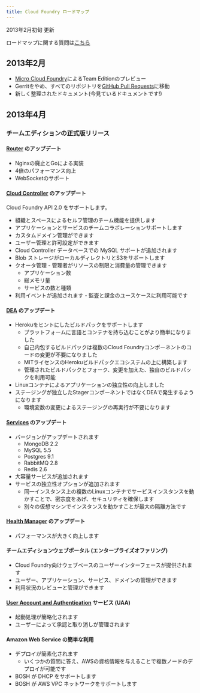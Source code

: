 ```yaml
---
title: Cloud Foundry ロードマップ
---
```


<!--
Updated in early Feb, 2013.
-->

2013年2月初旬 更新

<!--
Post questions about our roadmap [here](https://groups.google.com/a/cloudfoundry.org/forum/?fromgroups#!forum/vcap-dev).
-->

ロードマップに関する質問は[こちら](https://groups.google.com/a/cloudfoundry.org/forum/?fromgroups#!forum/vcap-dev)

<!--
## February 2013
-->

## 2013年2月

<!--
* Preview of Team Edition with [Micro Cloud Foundry](http://cloudfoundry.github.com/docs/running/micro_cloud_foundry/).
* Move to [GitHub Pull Requests](https://groups.google.com/a/cloudfoundry.org/d/msg/vcap-dev/61ziGuPATDs/iD_dz96lwIcJ) for all repositories, stop using Gerrit
* Preview of new consolidated documentation (You're looking at it!)
-->

* [Micro Cloud Foundry](http://cloudfoundry.github.com/docs/running/micro_cloud_foundry/)によるTeam Editionのプレビュー
* Gerritをやめ、すべてのリポジトリを[GitHub Pull Requests](https://groups.google.com/a/cloudfoundry.org/d/msg/vcap-dev/61ziGuPATDs/iD_dz96lwIcJ)に移動
* 新しく整理されたドキュメント(今見ているドキュメントです!)

<!--
## April 2013
-->

## 2013年4月

<!--
### Team Edition production release
-->

### チームエディションの正式版リリース

<!--
#### Updated [Router](https://github.com/cloudfoundry/gorouter)
-->
#### [Router](https://github.com/cloudfoundry/gorouter) のアップデート

<!--
* Implemented in Go, no longer using nginx
* Load tested with 4x better performance
* WebSocket support
-->

* Nginxの廃止とGoによる実装
* 4倍のパフォーマンス向上
* WebSocketのサポート

<!--
#### Updated [Cloud Controller](https://github.com/cloudfoundry/cloud_controller_ng)
-->

#### [Cloud Controller](https://github.com/cloudfoundry/cloud_controller_ng) のアップデート

<!--
supporting the Cloud Foundry API 2.0
* Self-organizing teams with Organizations and Spaces
* Team collaboration support for apps and services
* Custom domain management
* User management and permissions
* Add support for MySQL for the Cloud Controller database
* Blob storage now supports local directories or s3
* Quota enforcement - operators enforce limits on resource consumption
  * number of apps
  * amount of memory
  * number and type of services
* Usage events - useful for auditing and billing use cases
-->

Cloud Foundry API 2.0 をサポートします。

* 組織とスペースによるセルフ管理のチーム機能を提供します
* アプリケーションとサービスのチームコラボレーションサポートします
* カスタムドメイン管理ができます
* ユーザー管理と許可設定ができます
* Cloud Controller データベースでの MySQL サポートが追加されます
* Blob ストレージがローカルディレクトリとS3をサポートします
* クオータ管理 - 管理者がリソースの制限と消費量の管理できます
  * アプリケーション数
  * 総メモリ量
  * サービスの数と種類
* 利用イベントが追加されます - 監査と課金のユースケースに利用可能です

<!--
#### Updated [DEA](https://github.com/cloudfoundry/dea_ng)
-->
#### [DEA](https://github.com/cloudfoundry/dea_ng) のアップデート

<!--
* New support for Heroku-inspired buildpacks
  * Easier to bring languages and containers to the platform
  * Self-contained buildpacks do not require code changes in multiple Cloud Foundry components
  * Builds on the MIT licensed Heroku buildpack ecosystem
  * Use the curated buildpacks, fork and make changes, or build your own
* Improved application isolation with Linux containers
* Staging happens on DEA’s instead of the separate Stager component
  * Environment variable changes do not require restaging
-->

* Herokuをヒントにしたビルドパックをサポートします
  * プラットフォームに言語とコンテナを持ち込むことがより簡単になりました
  * 自己内包するビルドパックは複数のCloud Foundryコンポーネントのコードの変更が不要になりました
  * MITライセンスのHerokuビルドパックエコシステムの上に構築します
  * 管理されたビルドパックとフォーク、変更を加えた、独自のビルドパックを利用可能
* Linuxコンテナによるアプリケーションの独立性の向上しました
* ステージングが独立したStagerコンポーネントではなくDEAで発生するようになります
  * 環境変数の変更によるステージングの再実行が不要になります

<!--
#### Updated [Services](https://github.com/cloudfoundry/vcap-services/tree/master/ng)
-->
#### [Services](https://github.com/cloudfoundry/vcap-services/tree/master/ng) のアップデート

<!--
* Updated versions
  * MongoDB 2.2
  * MySQL 5.5
  * Postgres 9.1
  * RabbitMQ 2.8
  * Redis 2.6
* New large capacity services
* New service instance isolation options
  * Run service instances in Linux containers on the same instance for high-density and security
  * Run instances in separate VMs for maximum isolation
* Snapshots - user managed snapshots, restore, download,
-->
* バージョンがアップデートされます
  * MongoDB 2.2
  * MySQL 5.5
  * Postgres 9.1
  * RabbitMQ 2.8
  * Redis 2.6
* 大容量サービスが追加されます
* サービスの独立性オプションが追加されます
  * 同一インスタンス上の複数のLinuxコンテナでサービスインスタンスを動かすことで、密宗度をあげ、セキュリティを確保します
  * 別々の仮想マシンでインスタンスを動かすことが最大の隔離方法です

<!--
#### Updated [Health Manager](https://github.com/cloudfoundry/health_manager)
-->

#### [Health Manager](https://github.com/cloudfoundry/health_manager) のアップデート

<!--
*  Significantly improved performance
-->

* パフォーマンスが大きく向上します

<!--
#### Team Edition Web Portal (Enterprise Offering)
-->

#### チームエディションウェブポータル (エンタープライズオファリング)

<!--
* Web-based user interface for Cloud Foundry
* Manage users, applications, services, domains
* Review and manage usage
-->

* Cloud Foundry向けウェブベースのユーザーインターフェースが提供されます
* ユーザー、アプリケーション、サービス、ドメインの管理ができます
* 利用状況のレビューと管理ができます

<!--
#### Updated [User Account and Authentication](https://github.com/cloudfoundry/uaa) Service (UAA)
-->

#### [User Account and Authentication](https://github.com/cloudfoundry/uaa) サービス (UAA)

<!--
* Simplified bootstrapping
* User managed approvals and revocations
-->

* 起動処理が簡略化されます
* ユーザーによって承認と取り消しが管理されます

<!--
#### Amazon Web Services ease-of-use
-->

#### Amazon Web Service の簡単な利用

* デプロイが簡素化されます
  * いくつかの質問に答え、AWSの資格情報を与えることで複数ノードのデプロイが可能です
* BOSH が DHCP をサポートします
* BOSH が AWS VPC ネットワークをサポートします

<!--
* Simplified deployment
  * Answer a few questions, supply your AWS credentials, get a full multi-node deployment
* BOSH support for DHCP
* BOSH support for AWS VPC networks
-->